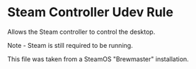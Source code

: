
# Steam Controller Udev Rule

Allows the Steam controller to control the desktop.

Note - Steam is still required to be running.

This file was taken from a SteamOS "Brewmaster" installation.







